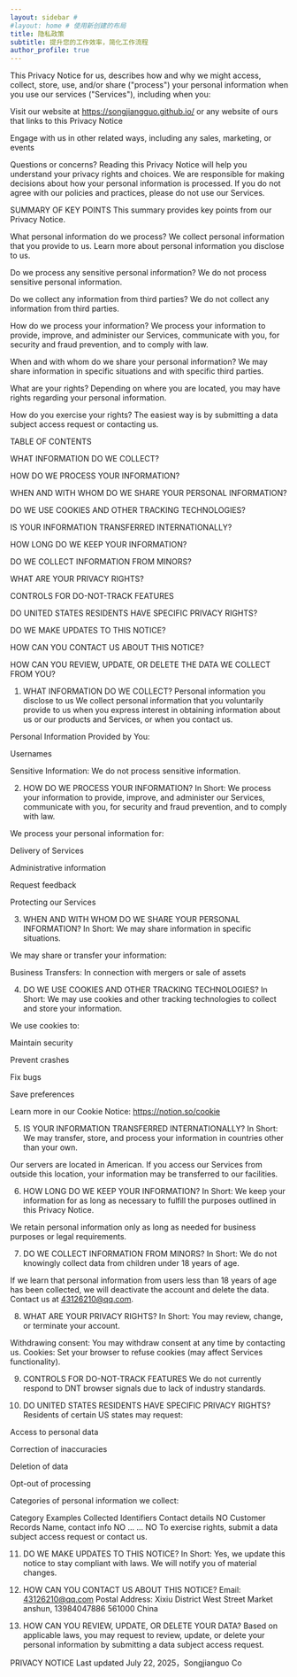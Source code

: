 ```yaml
---
layout: sidebar # 
#layout: home # 使用新创建的布局
title: 隐私政策
subtitle: 提升您的工作效率，简化工作流程
author_profile: true
---
```




This Privacy Notice for us, describes how and why we might access, collect, store, use, and/or share ("process") your personal information when you use our services ("Services"), including when you:

Visit our website at https://songjiangguo.github.io/ or any website of ours that links to this Privacy Notice

Engage with us in other related ways, including any sales, marketing, or events

Questions or concerns? Reading this Privacy Notice will help you understand your privacy rights and choices. We are responsible for making decisions about how your personal information is processed. If you do not agree with our policies and practices, please do not use our Services.

SUMMARY OF KEY POINTS
This summary provides key points from our Privacy Notice.

What personal information do we process?
We collect personal information that you provide to us. Learn more about personal information you disclose to us.

Do we process any sensitive personal information?
We do not process sensitive personal information.

Do we collect any information from third parties?
We do not collect any information from third parties.

How do we process your information?
We process your information to provide, improve, and administer our Services, communicate with you, for security and fraud prevention, and to comply with law.

When and with whom do we share your personal information?
We may share information in specific situations and with specific third parties.

What are your rights?
Depending on where you are located, you may have rights regarding your personal information.

How do you exercise your rights?
The easiest way is by submitting a data subject access request or contacting us.

TABLE OF CONTENTS

WHAT INFORMATION DO WE COLLECT?

HOW DO WE PROCESS YOUR INFORMATION?

WHEN AND WITH WHOM DO WE SHARE YOUR PERSONAL INFORMATION?

DO WE USE COOKIES AND OTHER TRACKING TECHNOLOGIES?

IS YOUR INFORMATION TRANSFERRED INTERNATIONALLY?

HOW LONG DO WE KEEP YOUR INFORMATION?

DO WE COLLECT INFORMATION FROM MINORS?

WHAT ARE YOUR PRIVACY RIGHTS?

CONTROLS FOR DO-NOT-TRACK FEATURES

DO UNITED STATES RESIDENTS HAVE SPECIFIC PRIVACY RIGHTS?

DO WE MAKE UPDATES TO THIS NOTICE?

HOW CAN YOU CONTACT US ABOUT THIS NOTICE?

HOW CAN YOU REVIEW, UPDATE, OR DELETE THE DATA WE COLLECT FROM YOU?

1. WHAT INFORMATION DO WE COLLECT?
Personal information you disclose to us
We collect personal information that you voluntarily provide to us when you express interest in obtaining information about us or our products and Services, or when you contact us.

Personal Information Provided by You:

Usernames

Sensitive Information:
We do not process sensitive information.

2. HOW DO WE PROCESS YOUR INFORMATION?
In Short: We process your information to provide, improve, and administer our Services, communicate with you, for security and fraud prevention, and to comply with law.

We process your personal information for:

Delivery of Services

Administrative information

Request feedback

Protecting our Services

3. WHEN AND WITH WHOM DO WE SHARE YOUR PERSONAL INFORMATION?
In Short: We may share information in specific situations.

We may share or transfer your information:

Business Transfers: In connection with mergers or sale of assets

4. DO WE USE COOKIES AND OTHER TRACKING TECHNOLOGIES?
In Short: We may use cookies and other tracking technologies to collect and store your information.

We use cookies to:

Maintain security

Prevent crashes

Fix bugs

Save preferences

Learn more in our Cookie Notice: https://notion.so/cookie

5. IS YOUR INFORMATION TRANSFERRED INTERNATIONALLY?
In Short: We may transfer, store, and process your information in countries other than your own.

Our servers are located in American. If you access our Services from outside this location, your information may be transferred to our facilities.

6. HOW LONG DO WE KEEP YOUR INFORMATION?
In Short: We keep your information for as long as necessary to fulfill the purposes outlined in this Privacy Notice.

We retain personal information only as long as needed for business purposes or legal requirements.

7. DO WE COLLECT INFORMATION FROM MINORS?
In Short: We do not knowingly collect data from children under 18 years of age.

If we learn that personal information from users less than 18 years of age has been collected, we will deactivate the account and delete the data. Contact us at 43126210@qq.com.

8. WHAT ARE YOUR PRIVACY RIGHTS?
In Short: You may review, change, or terminate your account.

Withdrawing consent: You may withdraw consent at any time by contacting us.
Cookies: Set your browser to refuse cookies (may affect Services functionality).

9. CONTROLS FOR DO-NOT-TRACK FEATURES
We do not currently respond to DNT browser signals due to lack of industry standards.

10. DO UNITED STATES RESIDENTS HAVE SPECIFIC PRIVACY RIGHTS?
Residents of certain US states may request:

Access to personal data

Correction of inaccuracies

Deletion of data

Opt-out of processing

Categories of personal information we collect:

Category	Examples	Collected
Identifiers	Contact details	NO
Customer Records	Name, contact info	NO
...	...	NO
To exercise rights, submit a data subject access request or contact us.

11. DO WE MAKE UPDATES TO THIS NOTICE?
In Short: Yes, we update this notice to stay compliant with laws.
We will notify you of material changes.

12. HOW CAN YOU CONTACT US ABOUT THIS NOTICE?
Email: 43126210@qq.com
Postal Address:
Xixiu District West Street Market
anshun, 13984047886
561000
China

13. HOW CAN YOU REVIEW, UPDATE, OR DELETE YOUR DATA?
Based on applicable laws, you may request to review, update, or delete your personal information by submitting a data subject access request.

PRIVACY NOTICE
Last updated July 22, 2025，Songjianguo Co